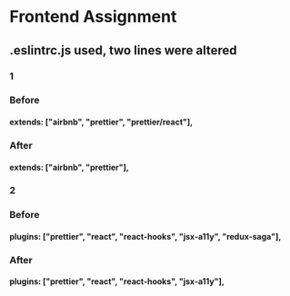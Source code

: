 # Frontend Assignment

## .eslintrc.js used, two lines were altered

### 1

### Before

#### extends: ["airbnb", "prettier", "prettier/react"],

### After

#### extends: ["airbnb", "prettier"],

### 2

### Before

#### plugins: ["prettier", "react", "react-hooks", "jsx-a11y", "redux-saga"],

### After

#### plugins: ["prettier", "react", "react-hooks", "jsx-a11y"],
